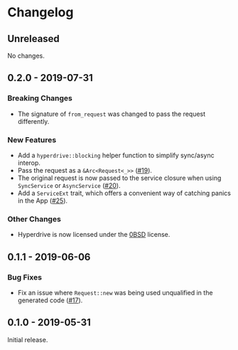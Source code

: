 # Changelog

## Unreleased

No changes.

## 0.2.0 - 2019-07-31

### Breaking Changes

* The signature of `from_request` was changed to pass the request differently.

### New Features

* Add a `hyperdrive::blocking` helper function to simplify sync/async interop.
* Pass the request as a `&Arc<Request<_>>` ([#19]).
* The original request is now passed to the service closure when using
  `SyncService` or `AsyncService` ([#20]).
* Add a `ServiceExt` trait, which offers a convenient way of catching panics in
  the App ([#25](https://github.com/dac-gmbh/hyperdrive/pull/25)).

### Other Changes

* Hyperdrive is now licensed under the [0BSD] license.

[#19]: https://github.com/dac-gmbh/hyperdrive/issues/19
[#20]: https://github.com/dac-gmbh/hyperdrive/issues/20
[0BSD]: https://github.com/dac-gmbh/hyperdrive/blob/master/LICENSE

## 0.1.1 - 2019-06-06

### Bug Fixes

* Fix an issue where `Request::new` was being used unqualified in the generated
  code ([#17]).

[#17]: https://github.com/dac-gmbh/hyperdrive/issues/17

## 0.1.0 - 2019-05-31

Initial release.
